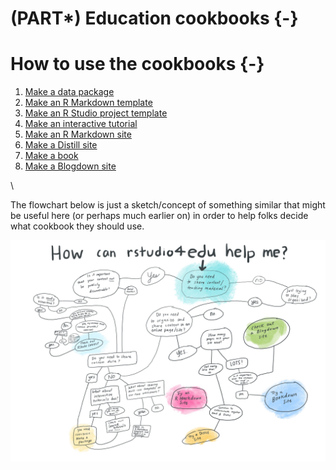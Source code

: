# (PART\*) Education cookbooks {-}



# How to use the cookbooks {-}







<div class='col2'>

1. [Make a data package](#data-pkg)
1. [Make an R Markdown template](#make-rmdtemplate)
1. [Make an R Studio project template](#proj-templates)
1. [Make an interactive tutorial](#learnr)
1. [Make an R Markdown site](#make-rmd)
1. [Make a Distill site](#make-distill)
1. [Make a book](#make-book)
1. [Make a Blogdown site](#make-blogdown)

\

</div>

The flowchart below is just a sketch/concept of something similar that might be useful here (or perhaps much earlier on) in order to help folks decide what cookbook they should use. 

![](images/flowchart.jpg)
